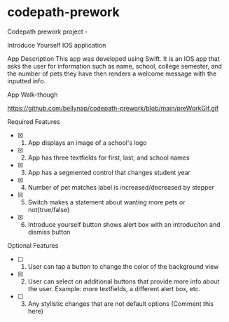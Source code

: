 # codepath-prework
Codepath prework project - 

Introduce Yourself IOS application

App Description
This app was developed using Swift. It is an IOS app that asks the user for information such as name, school, college semester, and the number of pets they have then renders a welcome message with the inputted info. 

App Walk-though

https://github.com/bellynap/codepath-prework/blob/main/preWorkGif.gif

Required Features
- [x] 1. App displays an image of a school's logo
- [x] 2. App has three textfields for first, last, and school names
- [x] 3. App has a segmented control that changes student year
- [x] 4. Number of pet matches label is increased/decreased by stepper
- [x] 5. Switch makes a statement about wanting more pets or not(true/false)
- [x] 6. Introduce yourself button shows alert box with an introduciton and dismiss button

Optional Features
- [ ] 1. User can tap a button to change the color of the background view
- [x] 2. User can select on additional buttons that provide more info about the user. Example: more textfields, a different alert box, etc.
- [ ] 3. Any stylistic changes that are not default options (Comment this here)
